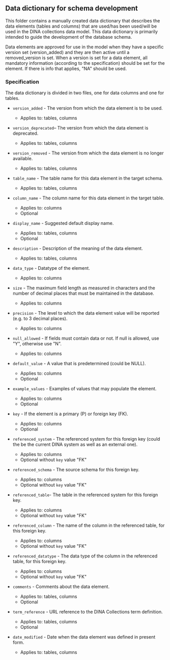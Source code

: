 ## Data dictionary for schema development

This folder contains a manually created data dictionary that
describes the data elements (tables and columns) that are used/has
been used/will be used in the DINA collections data model. This data
dictionary is primarily intended to guide the development of the
database schema.

Data elements are approved for use in the model when they have a
specific version set (version_added) and they are then active until a
removed_version is set. When a version is set for a data element, all
mandatory information (according to the specification) should be set
for the element. If there is info that applies, "NA" should be used.

### Specification
The data dictionary is divided in two files, one for data columns and
one for tables.

* `version_added` - The version from which the data element is to be used.
  * Applies to: tables, columns

* `version_deprecated`– The version from which the data element is deprecated.
  * Applies to: tables, columns

* `version_removed` - The version from which the data element is no
  longer available.
  * Applies to: tables, columns

* `table_name` - The table name for this data element in the target schema.
  * Applies to: tables, columns

* `column_name` - The column name for this data element in the target table.
  * Applies to: columns
  * Optional

* `display_name` - Suggested default display name.
  * Applies to: tables, columns
  * Optional

* `description` - Description of the meaning of the data element.
  * Applies to: tables, columns

* `data_type` - Datatype of the element.
  * Applies to: columns

* `size` - The maximum field length as measured in characters and
  the number of decimal places that must be maintained in the database.
  * Applies to: columns

* `precision`  - The level to which the data element value will be
  reported (e.g. to 3 decimal places).
  * Applies to: columns

* `null_allowed` -  If fields must contain data or not. If null is
  allowed, use "Y", otherwise use "N".
  * Applies to: columns

* `default_value` - A value that is predetermined (could be NULL).
  * Applies to: columns
  * Optional

* `example_values` - Examples of values that may populate the element.
  * Applies to: columns
  * Optional

* `key` - If the element is a primary (P) or foreign key (FK).
  * Applies to: columns
  * Optional

* `referenced_system` - The referenced system for this foreign key
(could the be the current DINA system as well as an external one).
  * Applies to: columns
  * Optional without `key` value "FK"

* `referenced_schema` - The source schema for this foreign key.
  * Applies to: columns
  * Optional without `key` value "FK"

* `referenced_table`- The table in the referenced system for this
  foreign key.
  * Applies to: columns
  * Optional without `key` value "FK"

* `referenced_column` - The name of the column in the referenced
  table, for this foreign key.
  * Applies to: columns
  * Optional without `key` value "FK"

* `referenced_datatype` - The data type of the column in the referenced
  table, for this foreign key.
  * Applies to: columns
  * Optional without `key` value "FK"

* `comments` - Comments about the data element.
  * Applies to: tables, columns
  * Optional

* `term_reference` - URL reference to the DINA Collections term definition.
  * Applies to: tables, columns
  * Optional

* `date_modified` - Date when the data element was defined in present form.
  * Applies to: tables, columns
